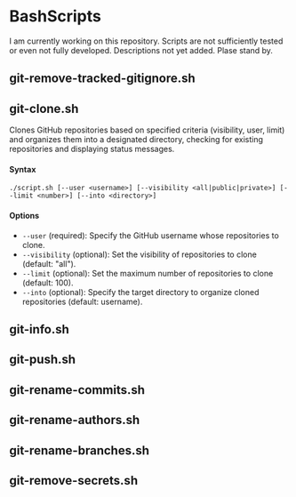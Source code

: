 # BashScripts
I am currently working on this repository. Scripts are not sufficiently tested or even not fully developed. Descriptions not yet added. Plase stand by.

## git-remove-tracked-gitignore.sh

## git-clone.sh
Clones GitHub repositories based on specified criteria (visibility, user, limit) and organizes them into a designated directory, checking for existing repositories and displaying status messages.
#### Syntax
```
./script.sh [--user <username>] [--visibility <all|public|private>] [--limit <number>] [--into <directory>]
```
#### Options
* `--user` (required): Specify the GitHub username whose repositories to clone.
* `--visibility` (optional): Set the visibility of repositories to clone (default: "all").
* `--limit` (optional): Set the maximum number of repositories to clone (default: 100).
* `--into` (optional): Specify the target directory to organize cloned repositories (default: username).
## git-info.sh

## git-push.sh

## git-rename-commits.sh

## git-rename-authors.sh

## git-rename-branches.sh

## git-remove-secrets.sh
